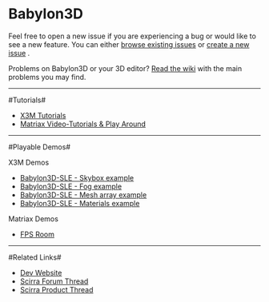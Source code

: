 # Babylon3D 

Feel free to open a new issue if you are experiencing a bug or would like to see a new feature. You can either [browse existing issues](https://github.com/matriax/Babylon3D/issues) or [create a new issue](https://github.com/matriax/Babylon3D/issues/new) .

Problems on Babylon3D or your 3D editor?  [Read the wiki](https://twitter.com/DavitMasia) with the main problems you may find.

***

#Tutorials#

- [X3M Tutorials](https://x3mworks.blogspot.com.es/p/babylon3d-tutorials.html)
- [Matriax Video-Tutorials & Play Around](https://www.youtube.com/watch?v=yN8qRcwS3Hs&list=PLLhVKO3HeaaxrhZH4f2sIXtTbZqyiX2UQ)

***

#Playable Demos#

X3M Demos
- [Babylon3D-SLE - Skybox example](https://www.scirra.com/arcade/other-games/babylon3dsle-skybox-example-12888)
- [Babylon3D-SLE - Fog example](https://www.scirra.com/arcade/other-games/babylon3d-sle-fog-example-12889)
- [Babylon3D-SLE - Mesh array example](https://www.scirra.com/arcade/other-games/babylon3d-sle-mesh-array-example-12890)
- [Babylon3D-SLE - Materials example](https://www.scirra.com/arcade/other-games/babylon3d-sle-materials-example-12891)

Matriax Demos
- [FPS Room](https://kronbits.itch.io/proto3d)

***

#Related Links#

- [Dev Website](https://x3mworks.blogspot.com.es/)
- [Scirra Forum Thread](https://www.scirra.com/forum/babylon3d-for-construct-2-scene-loader-edition_t183234)
- [Scirra Product Thread](https://www.scirra.com/forum/babylon3d-scene-loader-edition-plugins_t183738)
